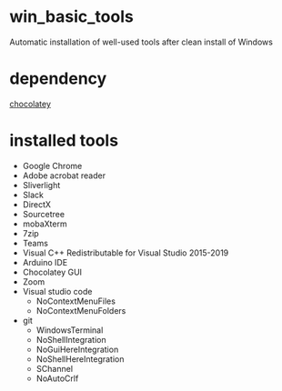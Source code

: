 # win_basic_tools
Automatic installation of well-used tools after clean install of Windows

# dependency 

[chocolatey](https://chocolatey.org/)

# installed tools

* Google Chrome
* Adobe acrobat reader
* Sliverlight
* Slack
* DirectX
* Sourcetree
* mobaXterm
* 7zip
* Teams
* Visual C++ Redistributable for Visual Studio 2015-2019
* Arduino IDE
* Chocolatey GUI
* Zoom
*  Visual studio code
   *  NoContextMenuFiles
   *  NoContextMenuFolders
*  git
   *  WindowsTerminal
   *  NoShellIntegration
   *  NoGuiHereIntegration
   *  NoShellHereIntegration
   *  SChannel
   *  NoAutoCrlf










